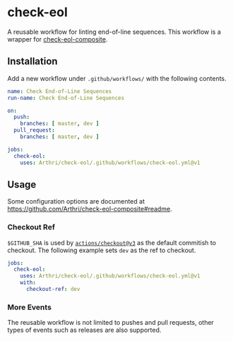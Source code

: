 # check-eol
A reusable workflow for linting end-of-line sequences. This workflow is a wrapper for [check-eol-composite](https://github.com/Arthri/check-eol-composite).

## Installation
Add a new workflow under `.github/workflows/` with the following contents.
```yml
name: Check End-of-Line Sequences
run-name: Check End-of-Line Sequences

on:
  push:
    branches: [ master, dev ]
  pull_request:
    branches: [ master, dev ]

jobs:
  check-eol:
    uses: Arthri/check-eol/.github/workflows/check-eol.yml@v1
```

## Usage
Some configuration options are documented at https://github.com/Arthri/check-eol-composite#readme.

### Checkout Ref
`$GITHUB_SHA` is used by [`actions/checkout@v3`](https://github.com/actions/checkout/tree/v3) as the default commitish to checkout. The following example sets `dev` as the ref to checkout.
```yml
jobs:
  check-eol:
    uses: Arthri/check-eol/.github/workflows/check-eol.yml@v1
    with:
      checkout-ref: dev
```

### More Events
The reusable workflow is not limited to pushes and pull requests, other types of events such as releases are also supported.
